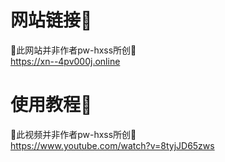 # 网站链接🔗
🚨此网站并非作者pw-hxss所创🚨  
https://xn--4pv000j.online

# 使用教程🎥
🚨此视频并非作者pw-hxss所创🚨  
https://www.youtube.com/watch?v=8tyjJD65zws
